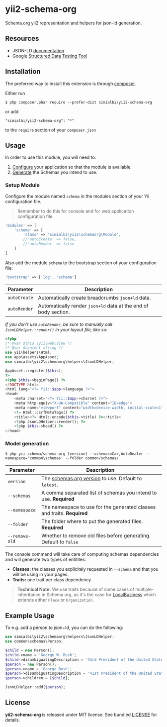 # yii2-schema-org

Schema.org yii2 representation and helpers for json-ld generation.

## Resources
 * JSON-LD [documentation](http://json-ld.org/learn.html)
 * Google [Structured Data Testing Tool](https://search.google.com/structured-data/testing-tool)
 
## Installation

The preferred way to install this extension is through [composer](http://getcomposer.org/download/).

Either run

```
$ php composer.phar require --prefer-dist simialbi/yii2-schema-org
```

or add 

```
"simialbi/yii2-schema-org": "*"
```

to the ```require``` section of your `composer.json`


## Usage

In order to use this module, you will need to:

1. [Configure](#setup-module) your application so that the module is available.
2. [Generate](#model-generation) the Schemas you intend to use.

### Setup Module

Configure the module named `schema` in the modules section of your Yii configuration file.

> Remember to do this for console and for web application configuration file.

```php
'modules' => [
	'schema' => [
		'class' => 'simialbi\yii2\schemaorg\Module',
		//'autoCreate' => false,
		//'autoRender' => false
	]
]
```

Also add the module `schema` to the bootstrap section of your configuration file:
```php
'bootstrap' => ['log', 'schema']
```

| Parameter    | Description                                                     |
|--------------|-----------------------------------------------------------------|
| `autoCreate` | Automatically create breadcrumbs `json+ld` data.                | 
| `autoRender` | Automatically render `json+ld` data at the end of body section. |

*If you don't use `autoRender`, be sure to manually call `JsonLDHelper::render()` in your layout file, like so:*


```php
<?php
/* @var $this \yii\web\View */
/* @var $content string */
use yii\helpers\Html;
use app\assets\AppAsset;
use simialbi\yii2\schemaorg\helpers\JsonLDHelper;

AppAsset::register($this);
?>
<?php $this->beginPage() ?>
<!DOCTYPE html>
<html lang="<?= Yii::$app->language ?>">
<head>
    <meta charset="<?= Yii::$app->charset ?>">
    <meta http-equiv="X-UA-Compatible" content="IE=edge">
    <meta name="viewport" content="width=device-width, initial-scale=1">
    <?= Html::csrfMetaTags() ?>
    <title><?= Html::encode($this->title) ?></title>
    <?php JsonLDHelper::render(); ?>
    <?php $this->head() ?>
</head>
```  

### Model generation

```
$ php yii schema/schema-org [version] --schemas=Car,AutoDealer --namespace='common\schemas' --folder common/schemas/
```

| Parameter      | Description                                                                                   |
|----------------|-----------------------------------------------------------------------------------------------|
| `version`      | The [schemas.org version](https://schema.org/docs/releases.html) to use. Default to `latest`. | 
| `--schemas`    | A comma separated list of schemas you intend to use. **Required**                             |
| `--namespace`  | The namespace to use for the generated classes and traits. **Required**                       |
| `--folder`     | The folder where to put the generated files. **Required**                                     |
| `--remove-old` | Whether to remove old files before generating. Default to `false`                             |

The console command will take care of computing schemas dependencies and will generate two types of entitites:
  * **Classes:** the classes you explicitely requested in `--schema` and that you will be using in your pages.
  * **Traits:** one trait per class dependency.
   
> **Technical Note:** 
> We use traits because of some cases of multiple-inheritance in Schema.org, as it's the case for
> [LocalBusiness](https://schema.org/AutomotiveBusiness) which extends either `Place` or `Organization`.  

## Example Usage
To e.g. add a person to json+ld, you can do the following:

```php
use simialbi\yii2\schemaorg\helpers\JsonLDHelper;
use common\schemas\Person;

$child = new Person();
$child->name = 'George W. Bush';
$child->disambiguatingDescription = '43rd President of the United States';
$person = new Person();
$person->name = 'George Bush';
$person->disambiguatingDescription = '41st President of the United States';
$person->children = [$child];

JsonLDHelper::add($person);
``` 



## License

**yii2-schema-org** is released under MIT license. See bundled [LICENSE](LICENSE) for details.